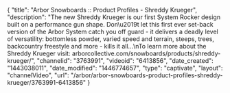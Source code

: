 {
    "title": "Arbor Snowboards :: Product Profiles - Shreddy Krueger",
    "description": "The new Shreddy Krueger is our first System Rocker design built on a performance gun shape. Don\u2019t let this first ever set-back version of the Arbor System catch you off guard - it delivers a deadly level of versatility: bottomless powder, varied speed and terrain, steeps, trees, backcountry freestyle and more - kills it all...\nTo learn more about the Shreddy Krueger visit: arborcollective.com\/snowboards\/products\/shreddy-krueger\/",
    "channelid": "3763991",
    "videoid": "6413856",
    "date_created": "1443038011",
    "date_modified": "1446774657",
    "type": "captivate",
    "layout": "channelVideo",
    "url": "\/arbor\/arbor-snowboards-product-profiles-shreddy-krueger\/3763991-6413856"
}